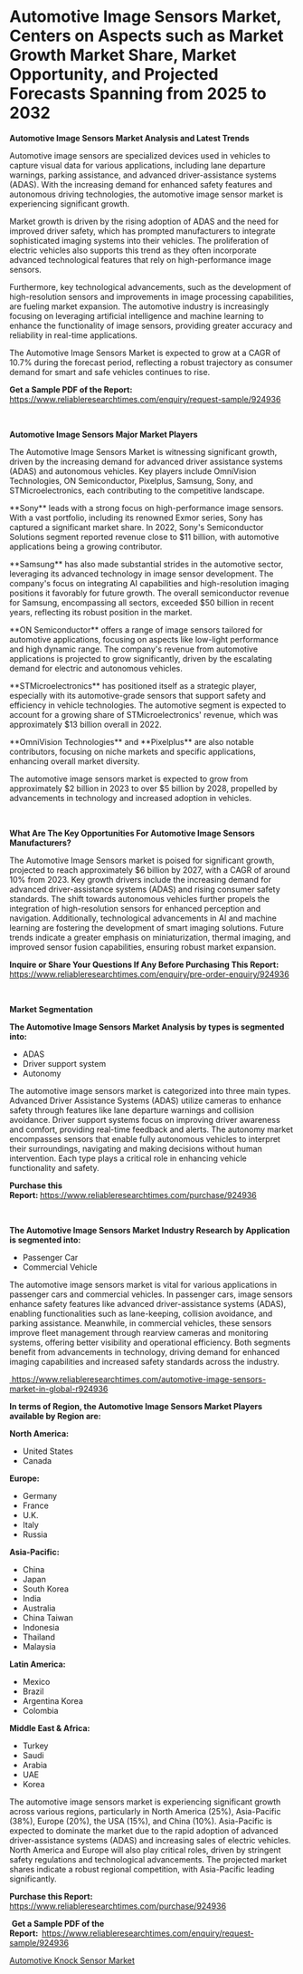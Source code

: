 <p><h1>Automotive Image Sensors Market, Centers on Aspects such as Market Growth Market Share, Market Opportunity, and Projected Forecasts Spanning from 2025 to 2032</h1></p><p><strong>Automotive Image Sensors Market Analysis and Latest Trends</strong></p>
<p><p>Automotive image sensors are specialized devices used in vehicles to capture visual data for various applications, including lane departure warnings, parking assistance, and advanced driver-assistance systems (ADAS). With the increasing demand for enhanced safety features and autonomous driving technologies, the automotive image sensor market is experiencing significant growth. </p><p>Market growth is driven by the rising adoption of ADAS and the need for improved driver safety, which has prompted manufacturers to integrate sophisticated imaging systems into their vehicles. The proliferation of electric vehicles also supports this trend as they often incorporate advanced technological features that rely on high-performance image sensors.</p><p>Furthermore, key technological advancements, such as the development of high-resolution sensors and improvements in image processing capabilities, are fueling market expansion. The automotive industry is increasingly focusing on leveraging artificial intelligence and machine learning to enhance the functionality of image sensors, providing greater accuracy and reliability in real-time applications. </p><p>The Automotive Image Sensors Market is expected to grow at a CAGR of 10.7% during the forecast period, reflecting a robust trajectory as consumer demand for smart and safe vehicles continues to rise.</p></p>
<p><strong>Get a Sample PDF of the Report:&nbsp;</strong> <a href="https://www.reliableresearchtimes.com/enquiry/request-sample/924936?utm_campaign=3187&utm_medium=2&utm_source=Github&utm_content=ia&utm_term=30032025&utm_id=automotive-image-sensors">https://www.reliableresearchtimes.com/enquiry/request-sample/924936</a></p>
<p>&nbsp;</p>
<p><strong>Automotive Image Sensors Major Market Players</strong></p>
<p><p>The Automotive Image Sensors Market is witnessing significant growth, driven by the increasing demand for advanced driver assistance systems (ADAS) and autonomous vehicles. Key players include OmniVision Technologies, ON Semiconductor, Pixelplus, Samsung, Sony, and STMicroelectronics, each contributing to the competitive landscape.</p><p>**Sony** leads with a strong focus on high-performance image sensors. With a vast portfolio, including its renowned Exmor series, Sony has captured a significant market share. In 2022, Sony's Semiconductor Solutions segment reported revenue close to $11 billion, with automotive applications being a growing contributor.</p><p>**Samsung** has also made substantial strides in the automotive sector, leveraging its advanced technology in image sensor development. The company's focus on integrating AI capabilities and high-resolution imaging positions it favorably for future growth. The overall semiconductor revenue for Samsung, encompassing all sectors, exceeded $50 billion in recent years, reflecting its robust position in the market.</p><p>**ON Semiconductor** offers a range of image sensors tailored for automotive applications, focusing on aspects like low-light performance and high dynamic range. The company's revenue from automotive applications is projected to grow significantly, driven by the escalating demand for electric and autonomous vehicles.</p><p>**STMicroelectronics** has positioned itself as a strategic player, especially with its automotive-grade sensors that support safety and efficiency in vehicle technologies. The automotive segment is expected to account for a growing share of STMicroelectronics' revenue, which was approximately $13 billion overall in 2022.</p><p>**OmniVision Technologies** and **Pixelplus** are also notable contributors, focusing on niche markets and specific applications, enhancing overall market diversity.</p><p>The automotive image sensors market is expected to grow from approximately $2 billion in 2023 to over $5 billion by 2028, propelled by advancements in technology and increased adoption in vehicles.</p></p>
<p>&nbsp;</p>
<p><strong>What Are The Key Opportunities For Automotive Image Sensors Manufacturers?</strong></p>
<p><p>The Automotive Image Sensors market is poised for significant growth, projected to reach approximately $6 billion by 2027, with a CAGR of around 10% from 2023. Key growth drivers include the increasing demand for advanced driver-assistance systems (ADAS) and rising consumer safety standards. The shift towards autonomous vehicles further propels the integration of high-resolution sensors for enhanced perception and navigation. Additionally, technological advancements in AI and machine learning are fostering the development of smart imaging solutions. Future trends indicate a greater emphasis on miniaturization, thermal imaging, and improved sensor fusion capabilities, ensuring robust market expansion.</p></p>
<p><strong>Inquire or Share Your Questions If Any Before Purchasing This Report:</strong> <a href="https://www.reliableresearchtimes.com/enquiry/pre-order-enquiry/924936?utm_campaign=3187&utm_medium=2&utm_source=Github&utm_content=ia&utm_term=30032025&utm_id=automotive-image-sensors">https://www.reliableresearchtimes.com/enquiry/pre-order-enquiry/924936</a></p>
<p>&nbsp;</p>
<p><strong>Market Segmentation</strong></p>
<p><strong>The Automotive Image Sensors Market Analysis by types is segmented into:</strong></p>
<p><ul><li>ADAS</li><li>Driver support system</li><li>Autonomy</li></ul></p>
<p><p>The automotive image sensors market is categorized into three main types. Advanced Driver Assistance Systems (ADAS) utilize cameras to enhance safety through features like lane departure warnings and collision avoidance. Driver support systems focus on improving driver awareness and comfort, providing real-time feedback and alerts. The autonomy market encompasses sensors that enable fully autonomous vehicles to interpret their surroundings, navigating and making decisions without human intervention. Each type plays a critical role in enhancing vehicle functionality and safety.</p></p>
<p><strong>Purchase this Report:&nbsp;</strong><a href="https://www.reliableresearchtimes.com/purchase/924936?utm_campaign=3187&utm_medium=2&utm_source=Github&utm_content=ia&utm_term=30032025&utm_id=automotive-image-sensors">https://www.reliableresearchtimes.com/purchase/924936</a></p>
<p>&nbsp;</p>
<p><strong>The Automotive Image Sensors Market Industry Research by Application is segmented into:</strong></p>
<p><ul><li>Passenger Car</li><li>Commercial Vehicle</li></ul></p>
<p><p>The automotive image sensors market is vital for various applications in passenger cars and commercial vehicles. In passenger cars, image sensors enhance safety features like advanced driver-assistance systems (ADAS), enabling functionalities such as lane-keeping, collision avoidance, and parking assistance. Meanwhile, in commercial vehicles, these sensors improve fleet management through rearview cameras and monitoring systems, offering better visibility and operational efficiency. Both segments benefit from advancements in technology, driving demand for enhanced imaging capabilities and increased safety standards across the industry.</p></p>
<p><a href="https://www.reliableresearchtimes.com/automotive-image-sensors-market-in-global-r924936?utm_campaign=3187&utm_medium=2&utm_source=Github&utm_content=ia&utm_term=30032025&utm_id=automotive-image-sensors">&nbsp;https://www.reliableresearchtimes.com/automotive-image-sensors-market-in-global-r924936</a></p>
<p><strong>In terms of Region, the Automotive Image Sensors Market Players available by Region are:</strong></p>
<p>
    <p> <strong> North America: </strong>
        <ul>
            <li>United States</li>
            <li>Canada</li>
        </ul>
        </p> 
    <p> <strong> Europe: </strong>
        <ul>
            <li>Germany</li>
            <li>France</li>
            <li>U.K.</li>
            <li>Italy</li>
            <li>Russia</li>
        </ul>
        </p> 
    <p> <strong> Asia-Pacific: </strong>
        <ul>
            <li>China</li>
            <li>Japan</li>
            <li>South Korea</li>
            <li>India</li>
            <li>Australia</li>
            <li>China Taiwan</li>
            <li>Indonesia</li>
            <li>Thailand</li>
            <li>Malaysia</li>
        </ul>
        </p> 
    <p> <strong> Latin America: </strong>
        <ul>
            <li>Mexico</li>
            <li>Brazil</li>
            <li>Argentina Korea</li>
            <li>Colombia</li>
        </ul>
        </p> 
    <p> <strong> Middle East & Africa: </strong>
        <ul>
            <li>Turkey</li>
            <li>Saudi</li>
            <li>Arabia</li>
            <li>UAE</li>
            <li>Korea</li>
        </ul>
    </p>
    </p>
<p><p>The automotive image sensors market is experiencing significant growth across various regions, particularly in North America (25%), Asia-Pacific (38%), Europe (20%), the USA (15%), and China (10%). Asia-Pacific is expected to dominate the market due to the rapid adoption of advanced driver-assistance systems (ADAS) and increasing sales of electric vehicles. North America and Europe will also play critical roles, driven by stringent safety regulations and technological advancements. The projected market shares indicate a robust regional competition, with Asia-Pacific leading significantly.</p></p>
<p><strong>Purchase this Report: </strong><a href="https://www.reliableresearchtimes.com/purchase/924936?utm_campaign=3187&utm_medium=2&utm_source=Github&utm_content=ia&utm_term=30032025&utm_id=automotive-image-sensors">https://www.reliableresearchtimes.com/purchase/924936</a></p>
<p>&nbsp;<strong>Get a Sample PDF of the Report:&nbsp;&nbsp;</strong><a href="https://www.reliableresearchtimes.com/enquiry/request-sample/924936?utm_campaign=3187&utm_medium=2&utm_source=Github&utm_content=ia&utm_term=30032025&utm_id=automotive-image-sensors">https://www.reliableresearchtimes.com/enquiry/request-sample/924936</a></p>
<p><strong></strong></p>
<p><p><a href="https://github.com/felishtimoti/Market-Research-Report-List-1/blob/main/automotive-knock-sensor-market.md?utm_campaign=3187&utm_medium=2&utm_source=Github&utm_content=ia&utm_term=30032025&utm_id=automotive-image-sensors">Automotive Knock Sensor Market</a></p></p>